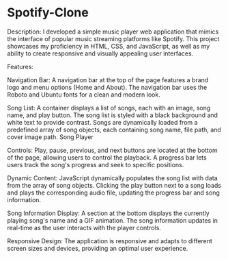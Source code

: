 # Spotify-Clone
Description:
I developed a simple music player web application that mimics the interface of popular music streaming platforms like Spotify. This project showcases my proficiency in HTML, CSS, and JavaScript, as well as my ability to create responsive and visually appealing user interfaces.

Features:

Navigation Bar:
A navigation bar at the top of the page features a brand logo and menu options (Home and About).
The navigation bar uses the Roboto and Ubuntu fonts for a clean and modern look.

Song List:
A container displays a list of songs, each with an image, song name, and play button.
The song list is styled with a black background and white text to provide contrast.
Songs are dynamically loaded from a predefined array of song objects, each containing song name, file path, and cover image path.
Song Player 

Controls:
Play, pause, previous, and next buttons are located at the bottom of the page, allowing users to control the playback.
A progress bar lets users track the song's progress and seek to specific positions.

Dynamic Content:
JavaScript dynamically populates the song list with data from the array of song objects.
Clicking the play button next to a song loads and plays the corresponding audio file, updating the progress bar and song information.

Song Information Display:
A section at the bottom displays the currently playing song's name and a GIF animation.
The song information updates in real-time as the user interacts with the player controls.

Responsive Design:
The application is responsive and adapts to different screen sizes and devices, providing an optimal user experience.

